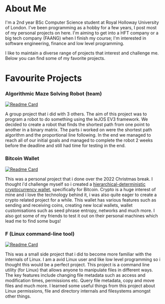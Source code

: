 # About Me
I'm a 2nd year BSc Computer Science student at Royal Holloway University of London. I've been programming as a hobby for a few years, I post most of my personal projects on here. I'm aiming to get into a HFT company or a big tech company (FAANG) when I finish my course; I'm interested in software engineering, finance and low level programming.

I like to maintain a diverse range of projects that interest and challenge me. Below you can find some of my favorite projects.

# Favourite Projects

### Algorithmic Maze Solving Robot (team)
[![Readme Card](https://github-readme-stats.vercel.app/api/pin/?username=programmer838&repo=robotics&bg_color=0,1abc9c,2ecc71&text_color=000000&hide_border=true&title_color=000000&icon_color=34495e)](https://github.com/programmer838/robotics)

A group project that i did with 3 others. The aim of this project was to program a robot to do something using the leJOS EV3 framework. 
We decided to create a robot that finds the shortest path from one point to another in a binary matrix. The parts i worked on were the shortest
path algorithm and the proportional line following. In the end we managed to reach all of our initial goals and managed to complete the robot 2 weeks before the deadline and still had time for testing in the end. 

### Bitcoin Wallet
[![Readme Card](https://github-readme-stats.vercel.app/api/pin/?username=programmer838&repo=Bitcoin-Wallet&bg_color=0,1abc9c,2ecc71&text_color=000000&hide_border=true&title_color=000000&icon_color=34495e)](https://github.com/programmer838/Bitcoin-Wallet)

This was a personal project that i done over the 2022 Christmas break. I thought i'd challenge myself so i created a [hierarchical-deterministic cryptocurrency wallet](https://en.wikipedia.org/wiki/Cryptocurrency_wallet#Hierarchical_deterministic_wallet), specifically for Bitcoin. Crypto is a huge interest of mine and i love the technology behind it, i was also quite eager to create a crypto related project for a while. 
This wallet has various features such as sending and receiving coins, creating new local wallets, wallet customisations such as seed phrase entropy, networks and much more. I also got some of my friends to test it out on their personal machines which lead me to find some bugs!

### F (Linux command-line tool) 
[![Readme Card](https://github-readme-stats.vercel.app/api/pin/?username=programmer838&repo=F&bg_color=0,1abc9c,2ecc71&text_color=000000&hide_border=true&title_color=000000&icon_color=34495e)](https://github.com/programmer838/F)

This was a small side project that i did to become more familiar with the internals of Linux. I am a avid Linux user and like low level programming so i thought this would be a perfect project. This project is a command line utility (for Linux) that allows anyone to manipulate files in different ways. The key features include changing file metadata such as access and modification times, permissions etc. Query file metadata, copy and move files and much more.
I learned some useful things from this project about Linux permissions, file and directory internals and filesystems amongst other things. 
